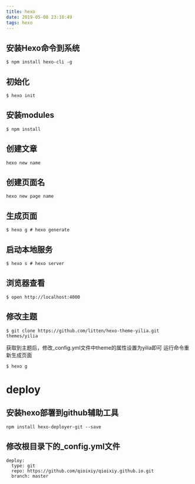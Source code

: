 ```yaml
---
title: hexo
date: 2019-05-08 23:10:49
tags: hexo
---
```


## 安装Hexo命令到系统
```
$ npm install hexo-cli -g
```

## 初始化
```
$ hexo init
```

## 安装modules
```
$ npm install
```

## 创建文章
```
hexo new name
```

## 创建页面名
```
hexo new page name
```

## 生成页面
```
$ hexo g # hexo generate
```

## 启动本地服务
```
$ hexo s # hexo server
```

## 浏览器查看
```
$ open http://localhost:4000
```

## 修改主题
```
$ git clone https://github.com/litten/hexo-theme-yilia.git themes/yilia
```
获取到主题后，修改_config.yml文件中theme的属性设置为yilia即可
运行命令重新生成页面
```
$ hexo g
```

# deploy
## 安装hexo部署到github辅助工具
```
npm install hexo-deployer-git --save
```

## 修改根目录下的_config.yml文件
```
deploy:
  type: git
  repo: https://github.com/qioixiy/qioixiy.github.io.git
  branch: master
```
